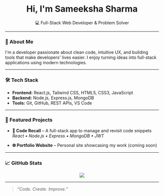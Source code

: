<h1 align="center">Hi, I'm Sameeksha Sharma</h1>
<p align="center">
  💻 Full-Stack Web Developer & Problem Solver  
</p>

---

### 🚀 About Me

I'm a developer passionate about clean code, intuitive UX, and building tools that make developers' lives easier. I enjoy turning ideas into full-stack applications using modern technologies.

---

### 🛠️ Tech Stack

- **Frontend:** React.js, Tailwind CSS, HTML5, CSS3, JavaScript  
- **Backend:** Node.js, Express.js, MongoDB  
- **Tools:** Git, GitHub, REST APIs, VS Code

---

### 🧩 Featured Projects

- **🧠 Code Recall** – A full-stack app to manage and revisit code snippets  
  _React • Node.js • Express • MongoDB • JWT_

- **🌐 Portfolio Website** – Personal site showcasing my work (coming soon)

---

### 📈 GitHub Stats

<p align="center">
  <img src="https://github-readme-stats.vercel.app/api?username=SameekshaCodes&show_icons=true&theme=default" />
</p>

---



> *“Code. Create. Improve.”*
